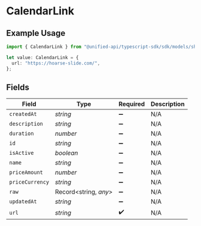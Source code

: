 # CalendarLink

## Example Usage

```typescript
import { CalendarLink } from "@unified-api/typescript-sdk/sdk/models/shared";

let value: CalendarLink = {
  url: "https://hoarse-slide.com/",
};
```

## Fields

| Field                 | Type                  | Required              | Description           |
| --------------------- | --------------------- | --------------------- | --------------------- |
| `createdAt`           | *string*              | :heavy_minus_sign:    | N/A                   |
| `description`         | *string*              | :heavy_minus_sign:    | N/A                   |
| `duration`            | *number*              | :heavy_minus_sign:    | N/A                   |
| `id`                  | *string*              | :heavy_minus_sign:    | N/A                   |
| `isActive`            | *boolean*             | :heavy_minus_sign:    | N/A                   |
| `name`                | *string*              | :heavy_minus_sign:    | N/A                   |
| `priceAmount`         | *number*              | :heavy_minus_sign:    | N/A                   |
| `priceCurrency`       | *string*              | :heavy_minus_sign:    | N/A                   |
| `raw`                 | Record<string, *any*> | :heavy_minus_sign:    | N/A                   |
| `updatedAt`           | *string*              | :heavy_minus_sign:    | N/A                   |
| `url`                 | *string*              | :heavy_check_mark:    | N/A                   |